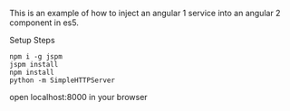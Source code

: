 This is an example of how to inject an angular 1 service into an angular 2 component in es5.

Setup Steps

```
npm i -g jspm
jspm install 
npm install
python -m SimpleHTTPServer
```

open localhost:8000 in your browser
